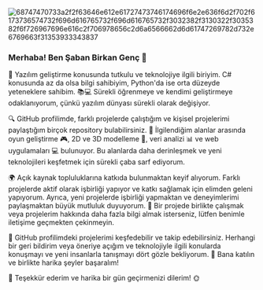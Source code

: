 ![68747470733a2f2f63646e612e61727473746174696f6e2e636f6d2f702f6173736574732f696d616765732f696d616765732f3032382f3130322f3035382f6f726967696e616c2f706978656c2d6a6566662d6d61747269782d732e6769663f31353933343837](https://github.com/SabanGnc/SabanGnc/assets/139702707/6ae7e9ce-0f17-46b0-85d1-3eca87f758b5)

### Merhaba! Ben Şaban Birkan Genç 👋

🌟 Yazılım geliştirme konusunda tutkulu ve teknolojiye ilgili biriyim. C# konusunda az da olsa bilgi sahibiyim, Python'da ise orta düzeyde yeteneklere sahibim. 📚💻 Sürekli öğrenmeye ve kendimi geliştirmeye odaklanıyorum, çünkü yazılım dünyası sürekli olarak değişiyor.

🔍 GitHub profilimde, farklı projelerde çalıştığım ve kişisel projelerimi paylaştığım birçok repository bulabilirsiniz. 🚀 İlgilendiğim alanlar arasında oyun geliştirme 🎮, 2D ve 3D modelleme 🎨, veri analizi 📊 ve web uygulamaları 💻 bulunuyor. Bu alanlarda daha derinleşmek ve yeni teknolojileri keşfetmek için sürekli çaba sarf ediyorum.

🌍 Açık kaynak topluluklarına katkıda bulunmaktan keyif alıyorum. Farklı projelerde aktif olarak işbirliği yapıyor ve katkı sağlamak için elimden geleni yapıyorum. Ayrıca, yeni projelerde işbirliği yapmaktan ve deneyimlerimi paylaşmaktan büyük mutluluk duyuyorum. 🤝 Bir projede birlikte çalışmak veya projelerim hakkında daha fazla bilgi almak isterseniz, lütfen benimle iletişime geçmekten çekinmeyin.

🔎 GitHub profilimdeki projelerimi keşfedebilir ve takip edebilirsiniz. Herhangi bir geri bildirim veya öneriye açığım ve teknolojiyle ilgili konularda konuşmayı ve yeni insanlarla tanışmayı dört gözle bekliyorum. 🌟 Bana katılın ve birlikte harika şeyler başaralım!

🙏 Teşekkür ederim ve harika bir gün geçirmenizi dilerim! 🌞
